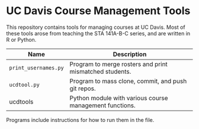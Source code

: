 # UC Davis Course Management Tools

This repository contains tools for managing courses at UC Davis. Most of these
tools arose from teaching the STA 141A-B-C series, and are written in R or
Python.

Name                  | Description
--------------------- | -----------
`print_usernames.py`  | Program to merge rosters and print mismatched students.
`ucdtool.py`          | Program to mass clone, commit, and push git repos.
ucdtools              | Python module with various course management functions.

Programs include instructions for how to run them in the file.
